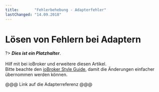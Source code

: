 ```yaml
---
title:       "Fehlerbehebung - Adapterfehler"
lastChanged: "14.09.2018"
---
```


# Lösen von Fehlern bei Adaptern

?> ***Dies ist ein Platzhalter***.
   <br><br>
   Hilf mit bei ioBroker und erweitere diesen Artikel.  
   Bitte beachte den [ioBroker Style Guide](community/styleguidedoc), 
   damit die Änderungen einfacher übernommen werden können.

@@@ Link auf die Adapterreferenz @@@
